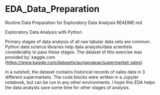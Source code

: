 # EDA_Data_Preparation
Routine Data Preparation for Exploratory Data Analysis
README.md

Exploratory Data Analysis with Python

Primary stages of data analysis of all raw tabular data sets are common. Python data science libraries help data analysts/data scientists considerably to pass these stages. The dataset of this exercise was provided by: kaggle.com (https://www.kaggle.com/datasets/aungpyaeap/supermarket-sales)

In a nutshell, the dataset contains historical records of sales data in 3 different supermarkets. The code blocks were written in a Jupyter notebook, but can be run in any other environments. I hope this EDA helps the data analysts save some time for other stages of analysis.







